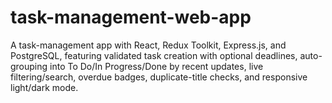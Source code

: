 # task-management-web-app
A task-management app with React, Redux Toolkit, Express.js, and PostgreSQL, featuring validated task creation with optional deadlines, auto-grouping into To Do/In Progress/Done by recent updates, live filtering/search, overdue badges, duplicate-title checks, and responsive light/dark mode.
